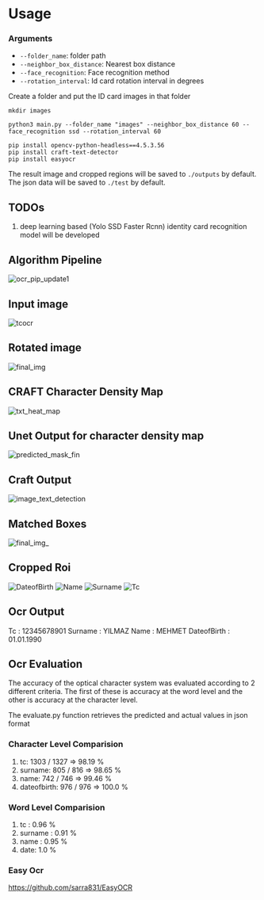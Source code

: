 # Usage
### Arguments
* `--folder_name`: folder path
* `--neighbor_box_distance`: Nearest box distance 
* `--face_recognition`: Face recognition method 
* `--rotation_interval`: Id card rotation interval in degrees

Create a folder and put the ID card images in that folder
``` 
mkdir images
``` 

``` 
python3 main.py --folder_name "images" --neighbor_box_distance 60 --face_recognition ssd --rotation_interval 60
```

```
pip install opencv-python-headless==4.5.3.56
pip install craft-text-detector
pip install easyocr
```

The result image and cropped regions will be saved to `./outputs` by default.
The json data will be saved to `./test` by default.

## TODOs
1. deep learning based (Yolo SSD Faster Rcnn) identity card recognition model will be developed


## Algorithm Pipeline
![ocr_pip_update1](https://user-images.githubusercontent.com/47300390/158075210-1ed286a2-f8ee-4007-b158-51fcc342add3.jpg)

## Input image
![tcocr](https://user-images.githubusercontent.com/47300390/158068982-1eb2394c-ae25-480c-9e2f-d0f1ebe69361.jpeg)

## Rotated image
![final_img](https://user-images.githubusercontent.com/47300390/158069046-333e582c-0b98-469a-a908-3e210e4c8b3a.jpg)


## CRAFT Character Density Map
![txt_heat_map](https://user-images.githubusercontent.com/47300390/158069076-5b91e198-f65a-4599-ac61-322b8a9b3e23.jpg)

## Unet Output for character density map
![predicted_mask_fin](https://user-images.githubusercontent.com/47300390/158069105-e6b330ee-4f62-4431-96a5-9f5a09d97cf1.jpg)

## Craft Output
![image_text_detection](https://user-images.githubusercontent.com/47300390/158069125-5480a4fd-31b9-401d-b00b-081ed761ee09.png)

## Matched Boxes

![final_img_](https://user-images.githubusercontent.com/47300390/158069152-af8848d4-510e-4073-85d2-0a72e3d2f35c.jpg)

## Cropped Roi
![DateofBirth](https://user-images.githubusercontent.com/47300390/158069210-f2567e85-1635-41d1-b389-62e37d02bb63.jpg)
![Name](https://user-images.githubusercontent.com/47300390/158069223-583bee9a-534e-414f-aaff-32d595c899eb.jpg)
![Surname](https://user-images.githubusercontent.com/47300390/158069227-81ffb2ee-7c36-4e0a-861d-47b2260ace9b.jpg)
![Tc](https://user-images.githubusercontent.com/47300390/158069231-0d051bd9-5e57-483f-a67d-bd1087873f97.jpg)

## Ocr Output

Tc : 12345678901
Surname : YILMAZ
Name : MEHMET
DateofBirth : 01.01.1990

## Ocr Evaluation

The accuracy of the optical character system was evaluated according to 2 different criteria. The first of these is accuracy at the word level and the other is accuracy at the character level.

The evaluate.py function retrieves the predicted and actual values in json format

###  Character Level Comparision  
1. tc: 1303 / 1327  => 98.19 %
2. surname: 805 / 816 => 98.65 %
3. name: 742 / 746 => 99.46 % 
4. dateofbirth: 976 / 976 => 100.0 % 

###  Word Level Comparision  
1. tc : 0.96 %
2. surname : 0.91 %
3. name : 0.95 %
4. date: 1.0 %

### Easy Ocr
https://github.com/sarra831/EasyOCR
